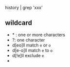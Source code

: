 history | grep 'xxx'

## wildcard
-  \* : one or more  characters
- ?: one character
- d[eo]ll match `e` or `o` 
- d[e-o]ll match `e` to `o`
- d[!e]ll exclude `e`
- 
